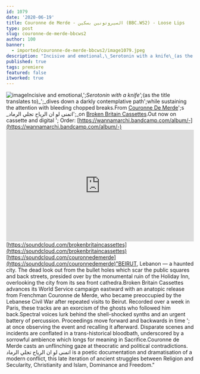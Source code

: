 ```yaml
---
id: 1079
date: '2020-06-19'
title: Couronne de Merde - ﺍﻟﺴﻴﺮﻭﺗﻮﻧﻴﻦ ﺑﺴﻜﻴﻦ (BBC.WS2) - Loose Lips
type: post
slug: couronne-de-merde-bbcws2
author: 100
banner:
  - imported/couronne-de-merde-bbcws2/image1079.jpeg
description: "Incisive and emotional,\_Serotonin with a knife\_(as the title translates to)\_dives down a darkly contemplative path\_while sustaining the attention with bleeding chopped breaks. From Couronne De Merde's ﺍﺗﻤﻨﻰ ﻟﻮ ﺍﻥ ﺍﻟﺮﻳﺎﺡ ﺗﺠﻠﻲ ﺍﻟﺮﻣﺎﺩ\_on Broken Britain Cassettes. Out now on cassette and digital – Order: https://wannamarchi.bandcamp.com/album/- https://soundcloud.com/brokenbritaincassetteshttps://soundcloud.com/couronnedemerde \"BEIRUT, Lebanon — a haunted city. The dead look out [...]Read More..."
published: true
tags: premiere
featured: false
itworked: true
---
```

![image](../imported/couronne-de-merde-bbcws2/image1079.jpeg)Incisive and emotional,';_Serotonin with a knife';_(as the title translates to)_';_dives down a darkly contemplative path';while sustaining the attention with bleeding chopped breaks.From [Couronne De Merde](https://soundcloud.com/couronnedemerde)';s _ﺍﺗﻤﻨﻰ ﻟﻮ ﺍﻥ ﺍﻟﺮﻳﺎﺡ ﺗﺠﻠﻲ ﺍﻟﺮﻣﺎﺩ';_on [Broken Britain Cassettes](https://www.discogs.com/label/1016831-Broken-Britain-Cassettes).Out now on cassette and digital '; Order: [](https://wannamarchi.bandcamp.com/album/-)[https://wannamarchi.bandcamp.com/album/-](https://wannamarchi.bandcamp.com/album/-)<iframe width='100%' height='300' scrolling='no' frameborder='no' allow='autoplay' src='https://w.soundcloud.com/player/?url=https%3A//api.soundcloud.com/tracks/843239530&color=%23ff5500&auto_play=false&hide_related=true&show_comments=true&show_user=true&show_reposts=false&show_teaser=false'></iframe>  
[](https://soundcloud.com/brokenbritaincassettes)[https://soundcloud.com/brokenbritaincassettes](https://soundcloud.com/brokenbritaincassettes)  
[https://soundcloud.com/couronnedemerde](https://soundcloud.com/couronnedemerde)"BEIRUT, Lebanon — a haunted city. The dead look out from the bullet holes which scar the public squares and back streets, presided over by the monumental ruin of the Holiday Inn, overlooking the city from its sea front cathedra.Broken Britain Cassettes advances its World Service campaign eastward with an anatopic release from Frenchman Couronne de Merde, who became preoccupied by the Lebanese Civil War after repeated visits to Beirut. Recorded over a week in Paris, these tracks are an exorcism of the ghosts who followed him back.Spectral voices lurk behind the shell-shocked synths and an urgent battery of percussion. Proceedings move forward and backwards in time '; at once observing the event and recalling it afterward. Disparate scenes and incidents are conflated in a trans-historical bloodbath, underscored by a sorrowful ambience which longs for meaning in Sacrifice.Couronne de Merde casts an unflinching gaze at theocratic and political contradictions. ﺍﺗﻤﻨﻰ ﻟﻮ ﺍﻥ ﺍﻟﺮﻳﺎﺡ ﺗﺠﻠﻲ ﺍﻟﺮﻣﺎﺩ is a poetic documentation and dramatisation of a modern conflict, this late iteration of ancient struggles between Religion and Secularity, Christianity and Islam, Dominance and Freedom."